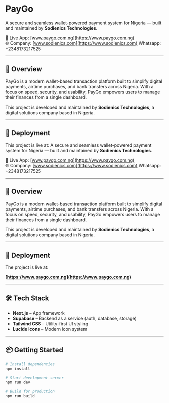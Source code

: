 # PayGo

A secure and seamless wallet-powered payment system for Nigeria — built and maintained by **Sodienics Technologies**.

🔗 Live App: [www.paygo.com.ng](https://www.paygo.com.ng)  
🌐 Company: [www.sodienics.com](https://www.sodienics.com)
    Whatsapp: +2348173217525

---

## 🧾 Overview

PayGo is a modern wallet-based transaction platform built to simplify digital payments, airtime purchases, and bank transfers across Nigeria. With a focus on speed, security, and usability, PayGo empowers users to manage their finances from a single dashboard.

This project is developed and maintained by **Sodienics Technologies**, a digital solutions company based in Nigeria.

---

## 🚀 Deployment

This project is live at:
A secure and seamless wallet-powered payment system for Nigeria — built and maintained by **Sodienics Technologies**.

🔗 Live App: [www.paygo.com.ng](https://www.paygo.com.ng)  
🌐 Company: [www.sodienics.com](https://www.sodienics.com)
   Whatsapp:  +2348173217525

---

## 🧾 Overview

PayGo is a modern wallet-based transaction platform built to simplify digital payments, airtime purchases, and bank transfers across Nigeria. With a focus on speed, security, and usability, PayGo empowers users to manage their finances from a single dashboard.

This project is developed and maintained by **Sodienics Technologies**, a digital solutions company based in Nigeria.

---

## 🚀 Deployment

The project is live at:

**[https://www.paygo.com.ng](https://www.paygo.com.ng)**

---

## 🛠️ Tech Stack

- **Next.js** – App framework
- **Supabase** – Backend as a service (auth, database, storage)
- **Tailwind CSS** – Utility-first UI styling
- **Lucide Icons** – Modern icon system

---

## 📦 Getting Started

```bash
# Install dependencies
npm install

# Start development server
npm run dev

# Build for production
npm run build
